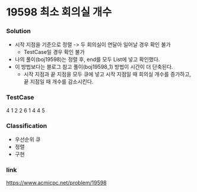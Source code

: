 # 19598 최소 회의실 개수

### Solution
* 시작 지점을 기준으로 정렬 -> 두 회의실이 연달아 일어날 경우 확인 불가
	* TestCase일 경우 확인 불가
* 나의 풀이(boj19598)는 정렬 후, end를 모두 List에 넣고 확인했다.
* 이 방법보다는 블로그 참고 풀이(boj19598_1) 방법이 시간이 더 단축된다.
	* 시작 지점과 끝 지점을 모두 큐에 넣고 시작 지점일 때 회의실 개수를 증가하고, 끝 지점일 때 개수를 감소시킨다.

### TestCase
4
1 2
2 6
1 4
4 5

### Classification
* 우선순위 큐
* 정렬
* 구현

### link
https://www.acmicpc.net/problem/19598